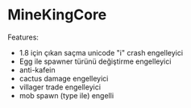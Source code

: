 # MineKingCore
Features:
  - 1.8 için çıkan saçma unicode "i" crash engelleyici
  - Egg ile spawner türünü değiştirme engelleyici
  - anti-kafein
  - cactus damage engelleyici
  - villager trade engelleyici
  - mob spawn (type ile) engelli
